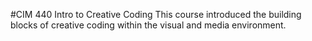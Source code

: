 #CIM 440
Intro to Creative Coding
This course introduced the building blocks of creative coding within the visual and media environment. 

